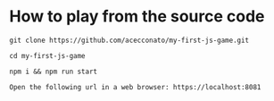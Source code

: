 # How to play from the source code

`git clone https://github.com/acecconato/my-first-js-game.git`

`cd my-first-js-game`

`npm i && npm run start`

`Open the following url in a web browser: https://localhost:8081`
